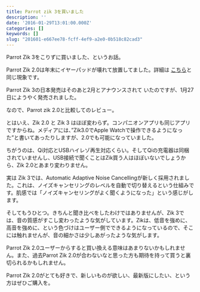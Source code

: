 ```yaml
---
title: Parrot zik 3を買いました
description: ''
date: '2016-01-29T13:01:00.000Z'
categories: []
keywords: []
slug: "201601-e667ee78-fcff-4ef9-a2e0-0b518c82cad3"
---
```

Parrot Zik 3をこりずに買いました、というお話。

Parrot Zik 2.0は年末にイヤーパッドが壊れて放置してました。詳細は [こちら](http://superartlife.hatenablog.com/entry/parrotzik2.0)と同じ現象です。

Parrot Zik 3の日本発売はそのあと2月とアナウンスされて いたのですが、1月27日にようやく発売されました。

なので、Parrot zik 2.0と比較してのレビュー。

とはいえ、Zik 2.0 と Zik 3 はほぼ変わらず。コンパニオンアプリも同じアプリですからね。メディアには、”Zik3.0でApple Watchで操作できるようになった”と書いてあったりしますが、2.0でも可能になっていました。

ちがうのは、Qi対応とUSBハイレゾ再生対応くらい。そしてQiの充電器は同梱されていませんし、USB接続で聞くことはZik買う人はほぼいないでしょうから、Zik 2.0とあまり変わりません。

実は Zik 3では、Automatic Adaptive Noise Cancellingが新しく採用されました。これは、ノイズキャンセリングのレベルを自動で切り替えるという仕組みです。肌感では「ノイズキャンセリングがよく聞くようになった」という感じがします。

そしてもうひとつ。きちんと聞き比べをしたわけではありませんが、Zik 3では、音の質感がすこし変わったような気がしています。Zikは、低音を強めに、高音を強めに、という色づけはユーザー側でできるようになっているので、そこには触れませんが、音の細かさは少しあがったような気がします。

Parrot Zik 2.0ユーザーからすると買い換える意味はあまりないかもしれません。また、過去Parrot Zik 2.0が合わないなと思った方も期待を持って買うと裏切られるかもしれません。

Parrot Zik 2.0がとても好きで、新しいものが欲しい、最新版にしたい、という方はぜひご購入を。
